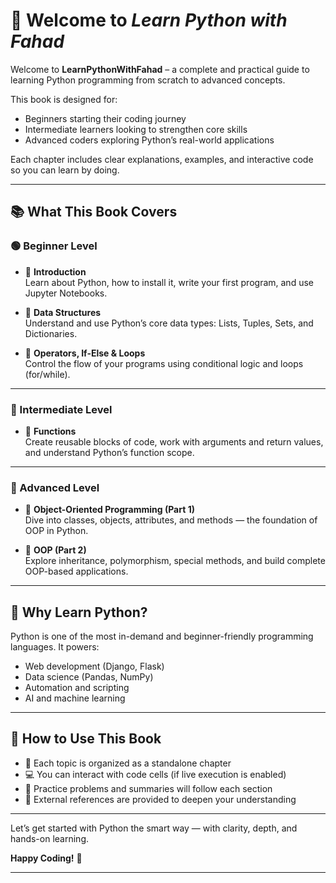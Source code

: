 # 🐍 Welcome to *Learn Python with Fahad*

Welcome to **LearnPythonWithFahad** – a complete and practical guide to learning Python programming from scratch to advanced concepts.

This book is designed for:
- Beginners starting their coding journey
- Intermediate learners looking to strengthen core skills
- Advanced coders exploring Python’s real-world applications

Each chapter includes clear explanations, examples, and interactive code so you can learn by doing.

---

## 📚 What This Book Covers

### 🟢 Beginner Level
- 📌 **Introduction**  
  Learn about Python, how to install it, write your first program, and use Jupyter Notebooks.

- 📌 **Data Structures**  
  Understand and use Python’s core data types: Lists, Tuples, Sets, and Dictionaries.

- 📌 **Operators, If-Else & Loops**  
  Control the flow of your programs using conditional logic and loops (for/while).

---

### 🔵 Intermediate Level
- 📌 **Functions**  
  Create reusable blocks of code, work with arguments and return values, and understand Python’s function scope.

---

### 🔴 Advanced Level
- 📌 **Object-Oriented Programming (Part 1)**  
  Dive into classes, objects, attributes, and methods — the foundation of OOP in Python.

- 📌 **OOP (Part 2)**  
  Explore inheritance, polymorphism, special methods, and build complete OOP-based applications.

---

## 🧠 Why Learn Python?

Python is one of the most in-demand and beginner-friendly programming languages. It powers:
- Web development (Django, Flask)
- Data science (Pandas, NumPy)
- Automation and scripting
- AI and machine learning

---

## 🔧 How to Use This Book

- 📘 Each topic is organized as a standalone chapter
- 💻 You can interact with code cells (if live execution is enabled)
- 📝 Practice problems and summaries will follow each section
- 🔗 External references are provided to deepen your understanding

---

Let’s get started with Python the smart way — with clarity, depth, and hands-on learning.

**Happy Coding!** 🚀

---

```{tableofcontents}